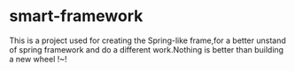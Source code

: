 # smart-framework
This is a project used for creating the Spring-like frame,for a better unstand of spring framework and do a different work.Nothing is better than building a new wheel !~!
